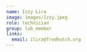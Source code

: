 ```yaml
---
name: Izzy Lira
image: images/Izzy.jpeg
role: technician
group: lab_member
links:
  email: ilira@fredhutch.org
---
```


